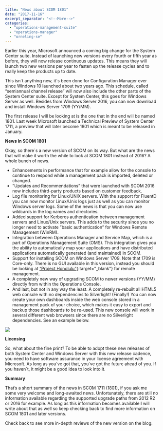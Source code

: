 ```yaml
---
title: "News about SCOM 1801"
date: "2017-11-16"
excerpt_separator: "<!--More-->"
categories: 
  - "operations-management-suite"
  - "operations-manager"
  - "orneling-se"
---
```


Earlier this year, Microsoft announced a coming big change for the System Center suite. Instead of launching new versions every fourth or fifth year as before, they will now release continuous updates. This means they will launch two new versions per year to fasten up the release cycles and to really keep the products up to date.

This isn´t anything new, it´s been done for Configuration Manager ever since Windows 10 launched about two years ago. This schedule, called “semiannual channel release” will now also include the other parts of the System Center suite. Except for System Center, this goes for Windows Server as well. Besides from Windows Server 2016, you can now download and install Windows Server 1709 (YY/MM).
<!--More-->
The first release I will be looking at is the one that in the end will be named 1801. Last week Microsoft launched a Technical Preview of System Center 1711, a preview that will later become 1801 which is meant to be released in January.

**News in SCOM 1801**

Okay, so there´s a new version of SCOM on its way. But what are the news that will make it worth the while to look at SCOM 1801 instead of 2016? A whole bunch of news.

- Enhancements in performance that for example allow for the console to continue to respond while a management pack is imported, deleted or changed.
- ”Updates and Recommendations” that were launched with SCOM 2016 now includes third-party products based on customer feedback.
- Log file monitoring for Linux/UNIX servers. With the support for FluentD you can now monitor Linux/Unix logs just as well as you can monitor Windows server logs. Some of the news is that you can now use wildcards in the log names and directories.
- Added support for Kerberos authentication between management servers and Linux/Unix servers. This adds to the security since you no longer need to activate ”basic authentication” for Windows Remote Management (WinRM).
- Integration between Operations Manager and Service Map, which is a part of Operations Management Suite (OMS). This integration gives you the ability to automatically map your applications and have distributed applications automatically generated (and maintained) in SCOM.
- Support for installing SCOM on Windows Server 1709. Note that 1709 is Core-only. There is no GUI available in this version, instead you should be looking at [“Project Honolulu”](https://docs.microsoft.com/en-us/windows-server/manage/honolulu/honolulu){:target="_blank"} for remote management.
- A completely new way of upgrading SCOM to newer versions (YY/MM) directly from within the Operations Console.
- And last, but not in any way the least. A completely re-rebuilt all HTML5 web console with no dependencies to Silverlight! (Finally!) You can now create your own dashboards inside the web console stored in a management pack of your choice, which makes it easy to export and backup those dashboards to be re-used. This new console will work in several different web browsers since there are no Silverlight dependencies. See an example below.

![](https://blog.orneling.se/assets/images/2017/11/1.jpg)

**Licensing**

So, what about the fine print? To be able to adopt these new releases of both System Center and Windows Server with this new release cadence, you need to have software assurance in your license agreement with Microsoft. As long as you´ve got that, you´ve got the future ahead of you. If you haven´t, it might be a good idea to look into it.

**Summary**

That’s a short summary of the news in SCOM 1711 (1801), if you ask me some very welcome and long-awaited news. Unfortunately, there are still no information available regarding the supported upgrade paths from 2012 R2 or 2016 for example. As long as this information becomes available I will write about that as well so keep checking back to find more information on SCOM 1801 and later versions.

Check back to see more in-depth reviews of the new version on the blog.
